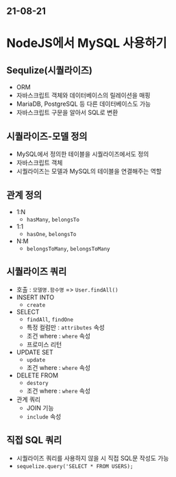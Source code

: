 
## 21-08-21

# NodeJS에서 MySQL 사용하기

## Sequlize(시퀄라이즈)
- ORM
- 자바스크립트 객체와 데이터베이스의 릴레이션을 매핑
- MariaDB, PostgreSQL 등 다른 데이터베이스도 가능
- 자바스크립트 구문을 알아서 SQL로 변환

## 시퀄라이즈-모델 정의
- MySQL에서 정의한 테이블을 시퀄라이즈에서도 정의
- 자바스크립트 객체
- 시퀄라이즈는 모델과 MySQL의 테이블을 연결해주는 역할

## 관계 정의
- 1:N
  - `hasMany`, `belongsTo`
- 1:1
  - `hasOne`, `belongsTo`
- N:M
  - `belongsToMany`, `belongsToMany`

## 시퀄라이즈 쿼리
- 호출 : `모델명.함수명` => `User.findAll()`
- INSERT INTO
  - `create`
- SELECT
  - `findAll`, `findOne`
  - 특정 컬럼만 : `attributes` 속성
  - 조건 where : `where` 속성
  - 프로미스 리턴
- UPDATE SET
  - `update`
  - 조건 where : `where` 속성
- DELETE FROM
  - `destory`
  - 조건 where : `where` 속성
- 관계 쿼리
  - JOIN 기능
  - `include` 속성

## 직접 SQL 쿼리
  - 시퀄라이즈 쿼리를 사용하지 않을 시 직접 SQL문 작성도 가능
  - `sequelize.query('SELECT * FROM USERS);`
